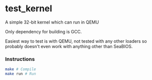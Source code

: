 test_kernel
===========

A simple 32-bit kernel which can run in QEMU

Only dependency for building is GCC.

Easiest way to test is with QEMU, not tested with any other loaders so probably doesn't even work with anything other than SeaBIOS.

### Instructions

```bash
make # Compile
make run # Run
```
